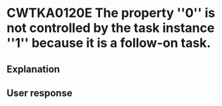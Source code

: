 # CWTKA0120E The property ''0'' is not controlled by the task instance ''1'' because it is a follow-on task.

## Explanation

## User response
